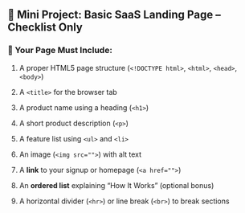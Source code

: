 ## 🧪 Mini Project: Basic SaaS Landing Page – **Checklist Only**

### 🎯 Your Page Must Include:

1. A proper HTML5 page structure (`<!DOCTYPE html>`, 
`<html>`, `<head>`, `<body>`)
1. A `<title>` for the browser tab

1. A product name using a heading (`<h1>`)

1. A short product description (`<p>`)

1. A feature list using `<ul>` and `<li>`

1. An image (`<img src="">`) with alt text

1. A **link** to your signup or homepage (`<a href="">`)

1. An **ordered list** explaining “How It Works” (optional 
bonus)
1. A horizontal divider (`<hr>`) or line break (`<br>`) to 
break sections